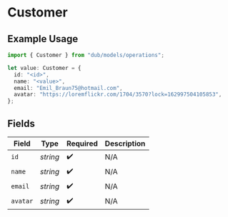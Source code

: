 # Customer

## Example Usage

```typescript
import { Customer } from "dub/models/operations";

let value: Customer = {
  id: "<id>",
  name: "<value>",
  email: "Emil_Braun75@hotmail.com",
  avatar: "https://loremflickr.com/1704/3570?lock=162997504105853",
};
```

## Fields

| Field              | Type               | Required           | Description        |
| ------------------ | ------------------ | ------------------ | ------------------ |
| `id`               | *string*           | :heavy_check_mark: | N/A                |
| `name`             | *string*           | :heavy_check_mark: | N/A                |
| `email`            | *string*           | :heavy_check_mark: | N/A                |
| `avatar`           | *string*           | :heavy_check_mark: | N/A                |